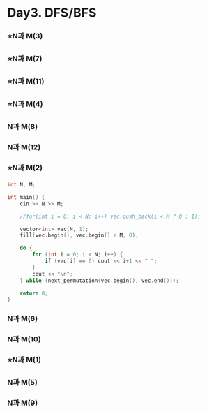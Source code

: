 # Day3. DFS/BFS



### ⭐N과 M(3)
### ⭐N과 M(7)
### ⭐N과 M(11)

### ⭐N과 M(4)
### N과 M(8)
### N과 M(12)

### ⭐N과 M(2)
```cpp
int N, M;

int main() {
	cin >> N >> M;

	//for(int i = 0; i < N; i++) vec.push_back(i < M ? 0 : 1);

	vector<int> vec(N, 1);
	fill(vec.begin(), vec.begin() + M, 0);	

	do {
		for (int i = 0; i < N; i++) {
			if (vec[i] == 0) cout << i+1 << " ";
		}
		cout << "\n";
	} while (next_permutation(vec.begin(), vec.end()));

	return 0;
}

```

### N과 M(6)
### N과 M(10)

### ⭐N과 M(1)
### N과 M(5)
### N과 M(9)




